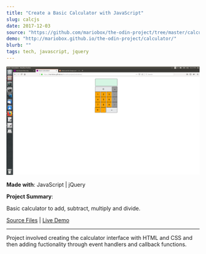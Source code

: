 ```yaml
---
title: "Create a Basic Calculator with JavaScript"
slug: calcjs
date: 2017-12-03
source: "https://github.com/mariobox/the-odin-project/tree/master/calculator"
demo: "http://mariobox.github.io/the-odin-project/calculator/"
blurb: ""
tags: tech, javascript, jquery
---
```


<img src="../img/calc.png" class="profile">

**Made with**: <i class="icon-javascript-alt"></i> JavaScript | <i class="icon-jquery"></i> jQuery

**Project Summary**:

Basic calculator to add, subtract, multiply and divide.

[Source Files](https://github.com/mariobox/the-odin-project/tree/master/calculator) | [Live Demo](http://mariobox.github.io/the-odin-project/calculator/)<hr class="art" />


Project involved creating the calculator interface with HTML and CSS and then adding fuctionality through event handlers and callback functions.
















